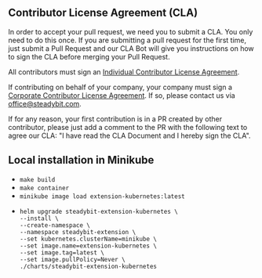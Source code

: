 ## Contributor License Agreement (CLA)

In order to accept your pull request, we need you to submit a CLA. You only need to do this once. If you are submitting a pull request for the first time, just submit a Pull Request and our CLA Bot will give you instructions on how to sign the CLA before merging your Pull Request.

All contributors must sign an [Individual Contributor License Agreement](https://github.com/steadybit/.github/blob/main/.github/cla/individual-cla.md).

If contributing on behalf of your company, your company must sign a [Corporate Contributor License Agreement](https://github.com/steadybit/.github/blob/main/.github/cla/corporate-cla.md). If so, please contact us via office@steadybit.com.

If for any reason, your first contribution is in a PR created by other contributor, please just add a comment to the PR
with the following text to agree our CLA: "I have read the CLA Document and I hereby sign the CLA".



## Local installation in Minikube

- `make build`
- `make container`
- `minikube image load extension-kubernetes:latest`
- ```
  helm upgrade steadybit-extension-kubernetes \
  --install \
  --create-namespace \
  --namespace steadybit-extension \
  --set kubernetes.clusterName=minikube \
  --set image.name=extension-kubernetes \
  --set image.tag=latest \
  --set image.pullPolicy=Never \
  ./charts/steadybit-extension-kubernetes
  ```
